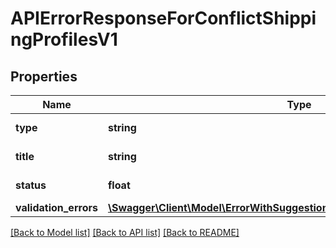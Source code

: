 # APIErrorResponseForConflictShippingProfilesV1

## Properties
Name | Type | Description | Notes
------------ | ------------- | ------------- | -------------
**type** | **string** | url of the request | 
**title** | **string** | type of error | 
**status** | **float** | status code of response | 
**validation_errors** | [**\Swagger\Client\Model\ErrorWithSuggestionsForConflictShippingProfilesV1[]**](ErrorWithSuggestionsForConflictShippingProfilesV1.md) |  | 

[[Back to Model list]](../../README.md#documentation-for-models) [[Back to API list]](../../README.md#documentation-for-api-endpoints) [[Back to README]](../../README.md)

